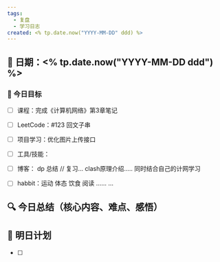 ```yaml
---
tags:
  - 复盘
  - 学习日志
created: <% tp.date.now("YYYY-MM-DD" ddd) %>
---
```


## 📅 日期：<% tp.date.now("YYYY-MM-DD ddd") %>

### 📌 今日目标
- [ ] 课程：完成《计算机网络》第3章笔记
- [ ] LeetCode：#123 回文子串
- [ ] 项目学习：优化图片上传接口
- [ ] 工具/技能：
- [ ] 博客： dp 总结 // 复习...  clash原理介绍..... 同时结合自己的计网学习
- [ ] habbit：运动 体态 饮食 阅读 ......
...



## 🔍 今日总结（核心内容、难点、感悟）

## 🧩 明日计划
- [ ] 